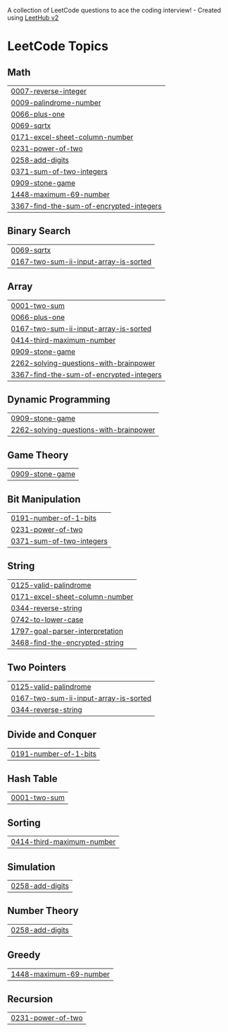 A collection of LeetCode questions to ace the coding interview! - Created using [LeetHub v2](https://github.com/arunbhardwaj/LeetHub-2.0)
<!---LeetCode Topics Start-->
# LeetCode Topics
## Math
|  |
| ------- |
| [0007-reverse-integer](https://github.com/kaleessiva/leetcode/tree/master/0007-reverse-integer) |
| [0009-palindrome-number](https://github.com/kaleessiva/leetcode/tree/master/0009-palindrome-number) |
| [0066-plus-one](https://github.com/kaleessiva/leetcode/tree/master/0066-plus-one) |
| [0069-sqrtx](https://github.com/kaleessiva/leetcode/tree/master/0069-sqrtx) |
| [0171-excel-sheet-column-number](https://github.com/kaleessiva/leetcode/tree/master/0171-excel-sheet-column-number) |
| [0231-power-of-two](https://github.com/kaleessiva/leetcode/tree/master/0231-power-of-two) |
| [0258-add-digits](https://github.com/kaleessiva/leetcode/tree/master/0258-add-digits) |
| [0371-sum-of-two-integers](https://github.com/kaleessiva/leetcode/tree/master/0371-sum-of-two-integers) |
| [0909-stone-game](https://github.com/kaleessiva/leetcode/tree/master/0909-stone-game) |
| [1448-maximum-69-number](https://github.com/kaleessiva/leetcode/tree/master/1448-maximum-69-number) |
| [3367-find-the-sum-of-encrypted-integers](https://github.com/kaleessiva/leetcode/tree/master/3367-find-the-sum-of-encrypted-integers) |
## Binary Search
|  |
| ------- |
| [0069-sqrtx](https://github.com/kaleessiva/leetcode/tree/master/0069-sqrtx) |
| [0167-two-sum-ii-input-array-is-sorted](https://github.com/kaleessiva/leetcode/tree/master/0167-two-sum-ii-input-array-is-sorted) |
## Array
|  |
| ------- |
| [0001-two-sum](https://github.com/kaleessiva/leetcode/tree/master/0001-two-sum) |
| [0066-plus-one](https://github.com/kaleessiva/leetcode/tree/master/0066-plus-one) |
| [0167-two-sum-ii-input-array-is-sorted](https://github.com/kaleessiva/leetcode/tree/master/0167-two-sum-ii-input-array-is-sorted) |
| [0414-third-maximum-number](https://github.com/kaleessiva/leetcode/tree/master/0414-third-maximum-number) |
| [0909-stone-game](https://github.com/kaleessiva/leetcode/tree/master/0909-stone-game) |
| [2262-solving-questions-with-brainpower](https://github.com/kaleessiva/leetcode/tree/master/2262-solving-questions-with-brainpower) |
| [3367-find-the-sum-of-encrypted-integers](https://github.com/kaleessiva/leetcode/tree/master/3367-find-the-sum-of-encrypted-integers) |
## Dynamic Programming
|  |
| ------- |
| [0909-stone-game](https://github.com/kaleessiva/leetcode/tree/master/0909-stone-game) |
| [2262-solving-questions-with-brainpower](https://github.com/kaleessiva/leetcode/tree/master/2262-solving-questions-with-brainpower) |
## Game Theory
|  |
| ------- |
| [0909-stone-game](https://github.com/kaleessiva/leetcode/tree/master/0909-stone-game) |
## Bit Manipulation
|  |
| ------- |
| [0191-number-of-1-bits](https://github.com/kaleessiva/leetcode/tree/master/0191-number-of-1-bits) |
| [0231-power-of-two](https://github.com/kaleessiva/leetcode/tree/master/0231-power-of-two) |
| [0371-sum-of-two-integers](https://github.com/kaleessiva/leetcode/tree/master/0371-sum-of-two-integers) |
## String
|  |
| ------- |
| [0125-valid-palindrome](https://github.com/kaleessiva/leetcode/tree/master/0125-valid-palindrome) |
| [0171-excel-sheet-column-number](https://github.com/kaleessiva/leetcode/tree/master/0171-excel-sheet-column-number) |
| [0344-reverse-string](https://github.com/kaleessiva/leetcode/tree/master/0344-reverse-string) |
| [0742-to-lower-case](https://github.com/kaleessiva/leetcode/tree/master/0742-to-lower-case) |
| [1797-goal-parser-interpretation](https://github.com/kaleessiva/leetcode/tree/master/1797-goal-parser-interpretation) |
| [3468-find-the-encrypted-string](https://github.com/kaleessiva/leetcode/tree/master/3468-find-the-encrypted-string) |
## Two Pointers
|  |
| ------- |
| [0125-valid-palindrome](https://github.com/kaleessiva/leetcode/tree/master/0125-valid-palindrome) |
| [0167-two-sum-ii-input-array-is-sorted](https://github.com/kaleessiva/leetcode/tree/master/0167-two-sum-ii-input-array-is-sorted) |
| [0344-reverse-string](https://github.com/kaleessiva/leetcode/tree/master/0344-reverse-string) |
## Divide and Conquer
|  |
| ------- |
| [0191-number-of-1-bits](https://github.com/kaleessiva/leetcode/tree/master/0191-number-of-1-bits) |
## Hash Table
|  |
| ------- |
| [0001-two-sum](https://github.com/kaleessiva/leetcode/tree/master/0001-two-sum) |
## Sorting
|  |
| ------- |
| [0414-third-maximum-number](https://github.com/kaleessiva/leetcode/tree/master/0414-third-maximum-number) |
## Simulation
|  |
| ------- |
| [0258-add-digits](https://github.com/kaleessiva/leetcode/tree/master/0258-add-digits) |
## Number Theory
|  |
| ------- |
| [0258-add-digits](https://github.com/kaleessiva/leetcode/tree/master/0258-add-digits) |
## Greedy
|  |
| ------- |
| [1448-maximum-69-number](https://github.com/kaleessiva/leetcode/tree/master/1448-maximum-69-number) |
## Recursion
|  |
| ------- |
| [0231-power-of-two](https://github.com/kaleessiva/leetcode/tree/master/0231-power-of-two) |
<!---LeetCode Topics End-->
